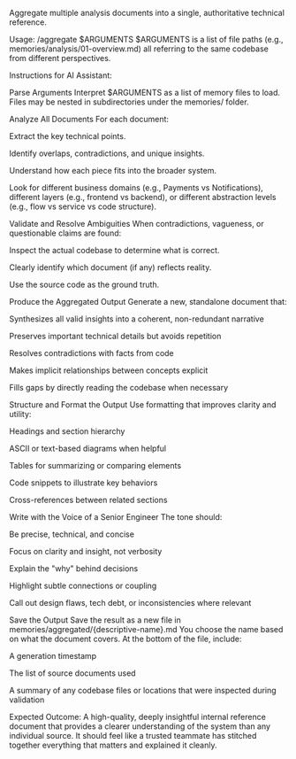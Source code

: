Aggregate multiple analysis documents into a single, authoritative technical reference.

Usage: /aggregate $ARGUMENTS
$ARGUMENTS is a list of file paths (e.g., memories/analysis/01-overview.md) all referring to the same codebase from different perspectives.

Instructions for AI Assistant:

Parse Arguments
Interpret $ARGUMENTS as a list of memory files to load.
Files may be nested in subdirectories under the memories/ folder.

Analyze All Documents
For each document:

Extract the key technical points.

Identify overlaps, contradictions, and unique insights.

Understand how each piece fits into the broader system.

Look for different business domains (e.g., Payments vs Notifications), different layers (e.g., frontend vs backend), or different abstraction levels (e.g., flow vs service vs code structure).

Validate and Resolve Ambiguities
When contradictions, vagueness, or questionable claims are found:

Inspect the actual codebase to determine what is correct.

Clearly identify which document (if any) reflects reality.

Use the source code as the ground truth.

Produce the Aggregated Output
Generate a new, standalone document that:

Synthesizes all valid insights into a coherent, non-redundant narrative

Preserves important technical details but avoids repetition

Resolves contradictions with facts from code

Makes implicit relationships between concepts explicit

Fills gaps by directly reading the codebase when necessary

Structure and Format the Output
Use formatting that improves clarity and utility:

Headings and section hierarchy

ASCII or text-based diagrams when helpful

Tables for summarizing or comparing elements

Code snippets to illustrate key behaviors

Cross-references between related sections

Write with the Voice of a Senior Engineer
The tone should:

Be precise, technical, and concise

Focus on clarity and insight, not verbosity

Explain the "why" behind decisions

Highlight subtle connections or coupling

Call out design flaws, tech debt, or inconsistencies where relevant

Save the Output
Save the result as a new file in memories/aggregated/{descriptive-name}.md
You choose the name based on what the document covers.
At the bottom of the file, include:

A generation timestamp

The list of source documents used

A summary of any codebase files or locations that were inspected during validation

Expected Outcome:
A high-quality, deeply insightful internal reference document that provides a clearer understanding of the system than any individual source. It should feel like a trusted teammate has stitched together everything that matters and explained it cleanly.

